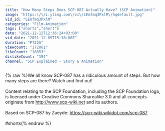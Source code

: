 ```yaml
---
title: "How Many Steps Does SCP-087 Actually Have? (SCP Animation)"
image: "https:\/\/i.ytimg.com\/vi\/LEmfmq3PxlM\/hqdefault.jpg"
vid_id: "LEmfmq3PxlM"
categories: "Film-Animation"
tags: ["shorts","short"]
date: "2021-12-12T12:36:24+03:00"
vid_date: "2021-12-09T15:10:00Z"
duration: "PT25S"
viewcount: "172061"
likeCount: "18853"
dislikeCount: "194"
channel: "SCP Explained - Story & Animation"
---
```

{% raw %}We all know SCP-087 has a ridiculous amount of steps. But how many steps are there? Watch and find out!<br /><br />Content relating to the SCP Foundation, including the SCP Foundation logo, is licensed under Creative Commons Sharealike 3.0 and all concepts originate from <a rel="nofollow" target="blank" href="http://www.scp-wiki.net">http://www.scp-wiki.net</a> and its authors. <br /><br />Based on SCP-087 by Zaeyde: <a rel="nofollow" target="blank" href="https://scp-wiki.wikidot.com/scp-087">https://scp-wiki.wikidot.com/scp-087</a><br /><br />#shorts{% endraw %}
